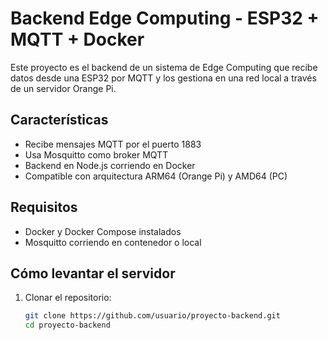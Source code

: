 # Backend Edge Computing - ESP32 + MQTT + Docker

Este proyecto es el backend de un sistema de Edge Computing que recibe datos desde una ESP32 por MQTT y los gestiona en una red local a través de un servidor Orange Pi.

## Características

- Recibe mensajes MQTT por el puerto 1883
- Usa Mosquitto como broker MQTT
- Backend en Node.js corriendo en Docker
- Compatible con arquitectura ARM64 (Orange Pi) y AMD64 (PC)

## Requisitos

- Docker y Docker Compose instalados
- Mosquitto corriendo en contenedor o local

## Cómo levantar el servidor

1. Clonar el repositorio:
   ```bash
   git clone https://github.com/usuario/proyecto-backend.git
   cd proyecto-backend
